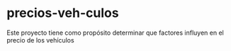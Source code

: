 # precios-veh-culos
Este proyecto tiene como propósito determinar que factores influyen en el precio de los vehículos
